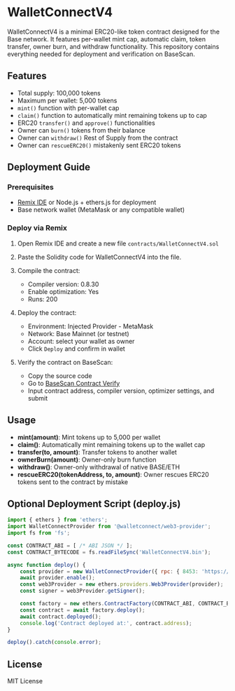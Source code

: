 # WalletConnectV4

WalletConnectV4 is a minimal ERC20-like token contract designed for the Base network. It features per-wallet mint cap, automatic claim, token transfer, owner burn, and withdraw functionality. This repository contains everything needed for deployment and verification on BaseScan.


## Features

* Total supply: 100,000 tokens
* Maximum per wallet: 5,000 tokens
* `mint()` function with per-wallet cap
* `claim()` function to automatically mint remaining tokens up to cap
* ERC20 `transfer()` and `approve()` functionalities
* Owner can `burn()` tokens from their balance
* Owner can `withdraw()` Rest of Supply from the contract
* Owner can `rescueERC20()` mistakenly sent ERC20 tokens

## Deployment Guide

### Prerequisites

* [Remix IDE](https://remix.ethereum.org) or Node.js + ethers.js for deployment
* Base network wallet (MetaMask or any compatible wallet)

### Deploy via Remix

1. Open Remix IDE and create a new file `contracts/WalletConnectV4.sol`
2. Paste the Solidity code for WalletConnectV4 into the file.
3. Compile the contract:

   * Compiler version: 0.8.30
   * Enable optimization: Yes
   * Runs: 200
4. Deploy the contract:

   * Environment: Injected Provider - MetaMask
   * Network: Base Mainnet (or testnet)
   * Account: select your wallet as owner
   * Click `Deploy` and confirm in wallet
5. Verify the contract on BaseScan:

   * Copy the source code
   * Go to [BaseScan Contract Verify](https://basescan.org/verify)
   * Input contract address, compiler version, optimizer settings, and submit

## Usage

* **mint(amount)**: Mint tokens up to 5,000 per wallet
* **claim()**: Automatically mint remaining tokens up to the wallet cap
* **transfer(to, amount)**: Transfer tokens to another wallet
* **ownerBurn(amount)**: Owner-only burn function
* **withdraw()**: Owner-only withdrawal of native BASE/ETH
* **rescueERC20(tokenAddress, to, amount)**: Owner rescues ERC20 tokens sent to the contract by mistake

## Optional Deployment Script (deploy.js)

```javascript
import { ethers } from 'ethers';
import WalletConnectProvider from '@walletconnect/web3-provider';
import fs from 'fs';

const CONTRACT_ABI = [ /* ABI JSON */ ];
const CONTRACT_BYTECODE = fs.readFileSync('WalletConnectV4.bin');

async function deploy() {
    const provider = new WalletConnectProvider({ rpc: { 8453: 'https://mainnet.base.org' }});
    await provider.enable();
    const web3Provider = new ethers.providers.Web3Provider(provider);
    const signer = web3Provider.getSigner();

    const factory = new ethers.ContractFactory(CONTRACT_ABI, CONTRACT_BYTECODE, signer);
    const contract = await factory.deploy();
    await contract.deployed();
    console.log('Contract deployed at:', contract.address);
}

deploy().catch(console.error);
```

## License

MIT License
